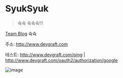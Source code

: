 # SyukSyuk

> 슉슉 슉슉슉!!!

[Team Blog](https://pcloud.tistory.com) 슉슉

주소: http://www.devgraft.com
 
테스트: http://www.devgraft.com/ping | http://www.devgraft.com/oauth2/authorization/google

![image](https://user-images.githubusercontent.com/22608825/163806404-8328eb9b-59b3-4608-8191-b1fc01e2cb60.png)
